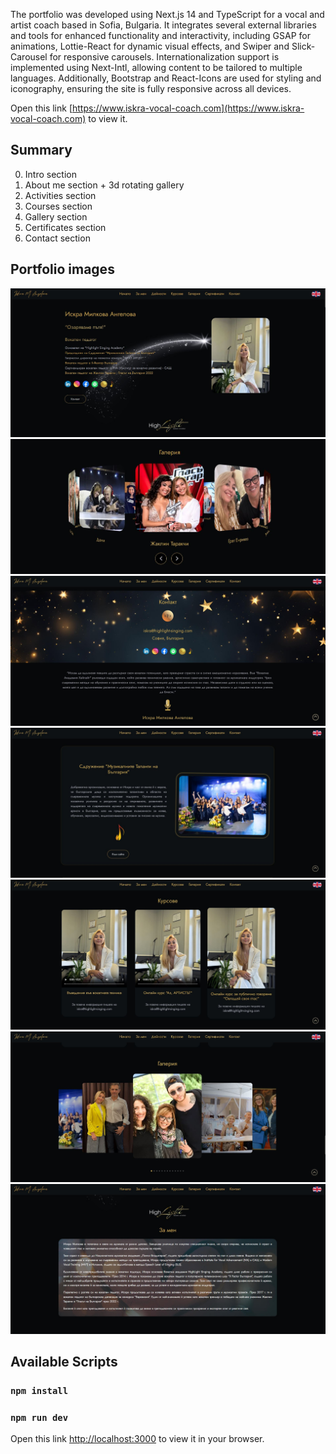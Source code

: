 The portfolio was developed using Next.js 14 and TypeScript for a vocal and artist coach based in Sofia, Bulgaria. It integrates several external libraries and tools for enhanced functionality and interactivity, including GSAP for animations, Lottie-React for dynamic visual effects, and Swiper and Slick-Carousel for responsive carousels. Internationalization support is implemented using Next-Intl, allowing content to be tailored to multiple languages. Additionally, Bootstrap and React-Icons are used for styling and iconography, ensuring the site is fully responsive across all devices.

Open this link [https://www.iskra-vocal-coach.com](https://www.iskra-vocal-coach.com) to view it.

## Summary
0. Intro section
1. About me section + 3d rotating gallery
2. Activities section
3. Courses section
4. Gallery section
5. Certificates section
6. Contact section

## Portfolio images
![Intro](./src/app/assets/github-description/artist-intro.JPG)
![About3dGallery](./src/app/assets/github-description/about-3d-gallery.JPG)
![Contact](./src/app/assets/github-description/artist-contact.JPG)
![Activities](./src/app/assets/github-description/artist-activities.JPG)
![Courses](./src/app/assets/github-description/artist-courses.JPG)
![Gallery](./src/app/assets/github-description/artist-gallery.JPG)
![About](./src/app/assets/github-description/artist-about-2.JPG)

## Available Scripts

### `npm install`
### `npm run dev`

Open this link [http://localhost:3000](http://localhost:3000) to view it in your browser.
